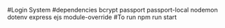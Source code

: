 #Login System
#dependencies
    bcrypt
    passport
    passport-local
    nodemon
    dotenv
    express
    ejs
    module-override
#To run 
    npm run start